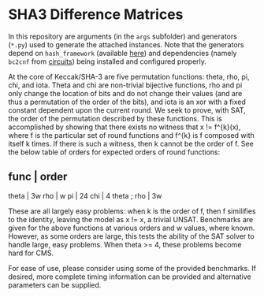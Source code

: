 # SHA3 Difference Matrices

In this repository are arguments (in the `args` subfolder) and generators (`*.py`) used to generate
the attached instances. Note that the generators depend on `hash_framework` (available
[here](https://github.com/cipherboy/hash_framework)) and dependencies (namely `bc2cnf` from
[circuits](https://users.ics.aalto.fi/tjunttil/circuits)) being installed and configured properly.

At the core of Keccak/SHA-3 are five permutation functions: theta, rho, pi, chi, and iota. Theta and
chi are non-trivial bijective functions, rho and pi only change the location of bits and do not
change their values (and are thus a permutation of the order of the bits), and iota is an xor with a
fixed constant dependent upon the current round. We seek to prove, with SAT, the order of the
permutation described by these functions. This is accomplished by showing that there exists no witness
that x != f^{k}(x), where f is the particular set of round functions and f^{k} is f composed with
itself k times. If there is such a witness, then k cannot be the order of f. See the below table of
orders for expected orders of round functions:

func        | order
-------------------
theta       | 3w
rho         | w
pi          | 24
chi         | 4
theta ; rho | 3w

These are all largely easy problems: when k is the order of f, then f similifies to the identity,
leaving the model as x != x, a trivial UNSAT. Benchmarks are given for the above functions at
various orders and w values, where known. However, as some orders are large, this tests the
ability of the SAT solver to handle large, easy problems. When theta >= 4, these problems
become hard for CMS.

For ease of use, please consider using some of the provided benchmarks. If desired, more complete timing
information can be provided and alternative parameters can be supplied.
